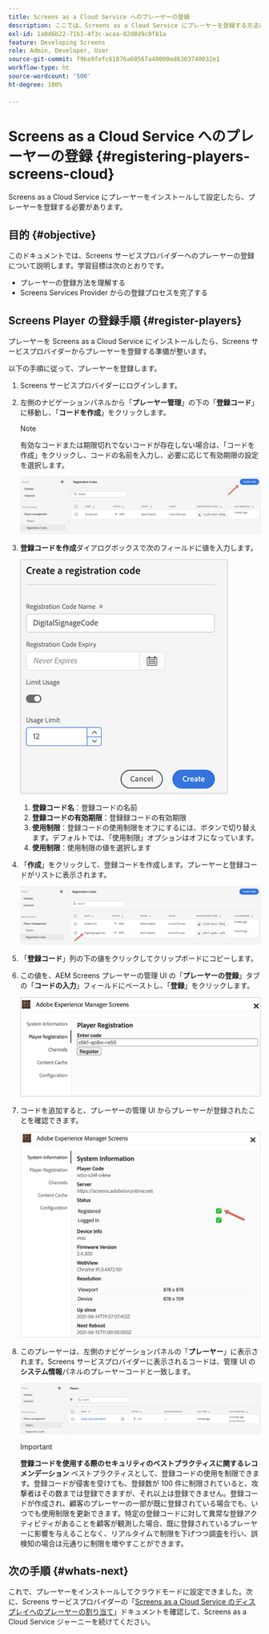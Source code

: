```yaml
---
title: Screens as a Cloud Service へのプレーヤーの登録
description: ここでは、Screens as a Cloud Service にプレーヤーを登録する方法について説明します。
exl-id: 1a0d6b22-71b1-4f3c-acaa-82d8d9c0f81a
feature: Developing Screens
role: Admin, Developer, User
source-git-commit: f9ba9fefc61876a60567a40000ed6303740032e1
workflow-type: ht
source-wordcount: '500'
ht-degree: 100%

---
```


# Screens as a Cloud Service へのプレーヤーの登録 {#registering-players-screens-cloud}

Screens as a Cloud Service にプレーヤーをインストールして設定したら、プレーヤーを登録する必要があります。

## 目的 {#objective}

このドキュメントでは、Screens サービスプロバイダーへのプレーヤーの登録について説明します。学習目標は次のとおりです。

* プレーヤーの登録方法を理解する
* Screens Services Provider からの登録プロセスを完了する

## Screens Player の登録手順 {#register-players}

プレーヤーを Screens as a Cloud Service にインストールしたら、Screens サービスプロバイダーからプレーヤーを登録する準備が整います。

以下の手順に従って、プレーヤーを登録します。

1. Screens サービスプロバイダーにログインします。

1. 左側のナビゲーションパネルから「**プレーヤー管理**」の下の「**登録コード**」に移動し、「**コードを作成**」をクリックします。

   >[!NOTE]
   >有効なコードまたは期限切れでないコードが存在しない場合は、「コードを作成」をクリックし、コードの名前を入力し、必要に応じて有効期限の設定を選択します。

   ![画像](/help/screens-cloud/assets/player/register-player1.png)

1. **登録コードを作成**&#x200B;ダイアログボックスで次のフィールドに値を入力します。

   ![画像](/help/screens-cloud/assets/player/register-player2.png)

   1. **登録コード名**：登録コードの名前
   1. **登録コードの有効期限**：登録録コードの有効期限
   1. **使用制限**：登録コードの使用制限をオフにするには、ボタンで切り替えます。デフォルトでは、「使用制限」オプションはオフになっています。
   1. **使用制限**：使用制限の値を選択します

1. 「**作成**」をクリックして、登録コードを作成します。プレーヤーと登録コードがリストに表示されます。

   ![画像](/help/screens-cloud/assets/player/register-player3.png)

1. 「**登録コード**」列の下の値をクリックしてクリップボードにコピーします。

1. この値を、AEM Screens プレーヤーの管理 UI の「**プレーヤーの登録**」タブの「**コードの入力**」フィールドにペーストし、「**登録**」をクリックします。

   ![画像](/help/screens-cloud/assets/player/register-player4.png)


1. コードを追加すると、プレーヤーの管理 UI からプレーヤーが登録されたことを確認できます。

   ![画像](/help/screens-cloud/assets/player/register-player5.png)

1. このプレーヤーは、左側のナビゲーションパネルの「**プレーヤー**」に表示されます。Screens サービスプロバイダーに表示されるコードは、管理 UI の&#x200B;**システム情報**&#x200B;パネルのプレーヤーコードと一致します。

   ![画像](/help/screens-cloud/assets/player/register-player6.png)

   >[!IMPORTANT]
   >**登録コードを使用する際のセキュリティのベストプラクティスに関するレコメンデーション**
   >ベストプラクティスとして、登録コードの使用を制限できます。登録コードが侵害を受けても、登録数が 100 件に制限されていると、攻撃者はその数までは登録できますが、それ以上は登録できません。登録コードが作成され、顧客のプレーヤーの一部が既に登録されている場合でも、いつでも使用制限を更新できます。特定の登録コードに対して異常な登録アクティビティがあることを顧客が観測した場合、既に登録されているプレーヤーに影響を与えることなく、リアルタイムで制限を下げつつ調査を行い、誤検知の場合は元通りに制限を増やすことができます。


## 次の手順 {#whats-next}

これで、プレーヤーをインストールしてクラウドモードに設定できました。次に、Screens サービスプロバイダーの「[Screens as a Cloud Service のディスプレイへのプレーヤーの割り当て](/help/screens-cloud/managing-players-registration/assigning-player-display.md)」ドキュメントを確認して、Screens as a Cloud Service ジャーニーを続けてください。
